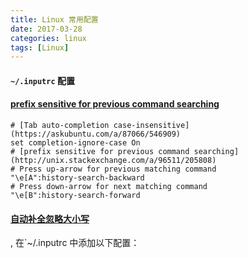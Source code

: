 ```yaml
---
title: Linux 常用配置
date: 2017-03-28
categories: linux
tags: [Linux]
---
```


#### `~/.inputrc` 配置
#### [prefix sensitive for previous command searching](http://unix.stackexchange.com/a/96511/205808)

```shell
# [Tab auto-completion case-insensitive](https://askubuntu.com/a/87066/546909)
set completion-ignore-case On
# [prefix sensitive for previous command searching](http://unix.stackexchange.com/a/96511/205808)
# Press up-arrow for previous matching command
"\e[A":history-search-backward
# Press down-arrow for next matching command
"\e[B":history-search-forward
```

#### [自动补全忽略大小写](https://askubuntu.com/a/87066/546909)

, 在`~/.inputrc 中添加以下配置：

```shell

```
